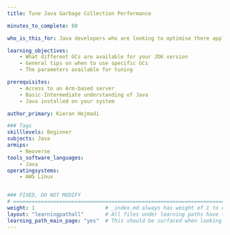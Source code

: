 ```yaml
---
title: Tune Java Garbage Collection Performance

minutes_to_complete: 60

who_is_this_for: Java developers who are looking to optimise there application performance on Arm-based servers. For example, developers who are migrating their application from x86-based instances to Arm-based instances. The scope of this learning path is for tuning the garbage collector (GC).

learning_objectives: 
    - What different GCs are available for your JDK version
    - General tips on when to use specific GCs
    - The parameters available for tuning

prerequisites:
    - Access to an Arm-based server
    - Basic-Intermediate understanding of Java
    - Java installed on your system

author_primary: Kieran Hejmadi

### Tags
skilllevels: Beginner
subjects: Java
armips:
    - Neoverse
tools_software_languages:
    - Java
operatingsystems:
    - AWS Linux


### FIXED, DO NOT MODIFY
# ================================================================================
weight: 1                       # _index.md always has weight of 1 to order correctly
layout: "learningpathall"       # All files under learning paths have this same wrapper
learning_path_main_page: "yes"  # This should be surfaced when looking for related content. Only set for _index.md of learning path content.
---
```

